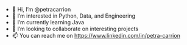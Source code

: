 - 👋 Hi, I’m @petracarrion
- 👀 I’m interested in Python, Data, and Engineering
- 🌱 I’m currently learning Java
- 💞️ I’m looking to collaborate on interesting projects
- 📫 You can reach me on https://www.linkedin.com/in/petra-carrion

<!---
petracarrion/petracarrion is a ✨ special ✨ repository because its `README.md` (this file) appears on your GitHub profile.
You can click the Preview link to take a look at your changes.
--->
